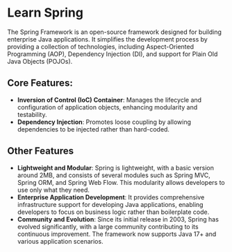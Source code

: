 # Learn Spring
The Spring Framework is an open-source framework designed for building enterprise Java applications. It simplifies the development process by providing a collection of technologies, including Aspect-Oriented Programming (AOP), Dependency Injection (DI), and support for Plain Old Java Objects (POJOs).

## Core Features:
- **Inversion of Control (IoC) Container**: Manages the lifecycle and configuration of application objects, enhancing modularity and testability.
- **Dependency Injection**: Promotes loose coupling by allowing dependencies to be injected rather than hard-coded.

## Other Features
- **Lightweight and Modular**: Spring is lightweight, with a basic version around 2MB, and consists of several modules such as Spring MVC, Spring ORM, and Spring Web Flow. This modularity allows developers to use only what they need.
- **Enterprise Application Development**: It provides comprehensive infrastructure support for developing Java applications, enabling developers to focus on business logic rather than boilerplate code.
- **Community and Evolution**: Since its initial release in 2003, Spring has evolved significantly, with a large community contributing to its continuous improvement. The framework now supports Java 17+ and various application scenarios.
